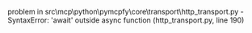 problem in src\mcp\python\pymcpfy\core\transport\http_transport.py - SyntaxError: 'await' outside async function (http_transport.py, line 190)
